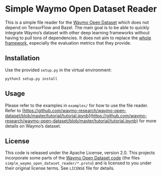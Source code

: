 # Simple Waymo Open Dataset Reader

This is a simple file reader for the [Waymo Open Dataset](https://waymo.com/open/) which does not depend on TensorFlow and Bazel. The main goal is to be able to quickly integrate Waymo’s dataset with other deep learning frameworks without having to pull tons of dependencies. It does not aim to replace the [whole framework](https://github.com/waymo-research/waymo-open-dataset), especially the evaluation metrics that they provide.

## Installation

Use the provided `setup.py` in the virtual environment:

```
python3 setup.py install
```

## Usage

Please refer to the examples in `examples/` for how to use the file reader. Refer to [https://github.com/waymo-research/waymo-open-dataset/blob/master/tutorial/tutorial.ipynb](https://github.com/waymo-research/waymo-open-dataset/blob/master/tutorial/tutorial.ipynb) for more details on Waymo’s dataset.

## License

This code is released under the Apache License, version 2.0. This projects incorporate some parts of the [Waymo Open Dataset code](https://github.com/waymo-research/waymo-open-dataset/blob/master/README.md) (the files `simple_waymo_open_dataset_reader/*.proto`) and is licensed to you under their original license terms. See `LICENSE` file for details.

